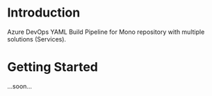 # Introduction 
Azure DevOps YAML Build Pipeline for Mono repository with multiple solutions (Services).

# Getting Started
...soon...